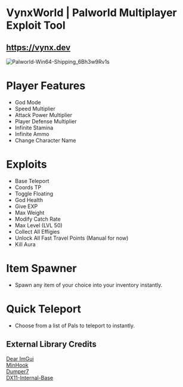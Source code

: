 # VynxWorld | Palworld Multiplayer Exploit Tool
## https://vynx.dev

![Palworld-Win64-Shipping_6Bh3w9Rv1s](https://github.com/Vynxly/VynxWorld/assets/35917981/38323e8d-fb01-464f-a094-1451b8dd0828)

# Player Features
- God Mode
- Speed Multiplier
- Attack Power Multiplier
- Player Defense Multiplier
- Infinite Stamina
- Infinite Ammo
- Change Character Name

# Exploits
- Base Teleport
- Coords TP
- Toggle Floating
- God Health  
- Give EXP
- Max Weight
- Modify Catch Rate
- Max Level (LVL 50)
- Collect All Effigies
- Unlock All Fast Travel Points (Manual for now)
- Kill Aura

# Item Spawner
- Spawn any item of your choice into your inventory instantly.

# Quick Teleport
- Choose from a list of Pals to teleport to instantly.

## External Library Credits
[Dear ImGui](https://github.com/ocornut/imgui)  
[MinHook](https://github.com/TsudaKageyu/minhook)  
[Dumper7](https://github.com/Encryqed/Dumper-7)  
[DX11-Internal-Base](https://github.com/NightFyre/DX11-ImGui-Internal-Hook) 
